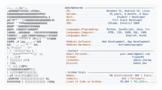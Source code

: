 <a href="https://github.com/frypan05/frypan05">
  <picture>
    <source media="(prefers-color-scheme: dark)" srcset="https://raw.githubusercontent.com/frypan05/frypan05/main/dark_mode.svg">
    <img alt="Daksh Sharma — GitHub Profile README" src="https://raw.githubusercontent.com/frypan05/frypan05/main/light_mode.svg">
  </picture>
</a>
